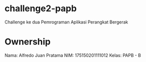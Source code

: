 # challenge2-papb
Challenge ke dua Pemrograman Aplikasi Perangkat Bergerak

# Ownership
Nama: Alfredo Juan Pratama
NIM: 175150201111012
Kelas: PAPB - B
